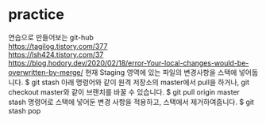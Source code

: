 # practice
연습으로 만들어보는 git-hub</br>
https://tagilog.tistory.com/377</br>
https://lsh424.tistory.com/37</br>
https://blog.hodory.dev/2020/02/18/error-Your-local-changes-would-be-overwritten-by-merge/
 현재 Staging 영역에 있는 파일의 변경사항을 스택에 넣어둡니다. 
$ git stash
 아래 명령어와 같이 원격 저장소의 master에서 pull을 하거나, git checkout master와 같이 브랜치를 바꿀 수 있습니다. 
$ git pull origin master
 stash 명령어로 스택에 넣어둔 변경 사항을 적용하고, 스택에서 제거하여줍니다.
$ git stash pop
